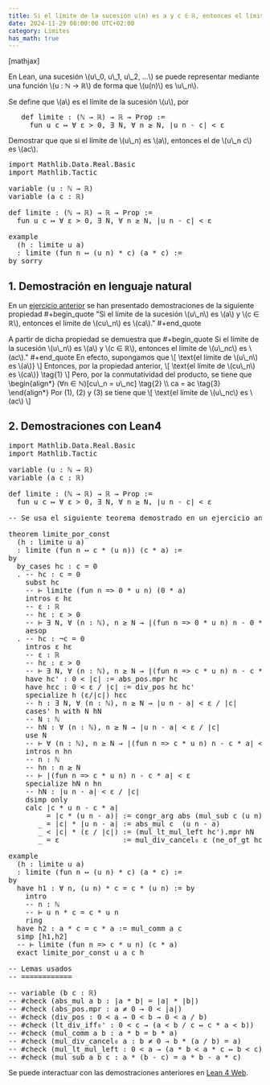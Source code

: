 ```yaml
---
title: Si el límite de la sucesión u(n) es a y c ∈ ℝ, entonces el límite de u(n)c es ac
date: 2024-11-29 06:00:00 UTC+02:00
category: Límites
has_math: true
---
```


[mathjax]

En Lean, una sucesión \\(u\\_0, u\\_1, u\\_2, ...\\) se puede representar mediante una función \\(u : ℕ → ℝ\\) de forma que \\(u(n)\\) es \\u\\_n\\).

Se define que \\(a\\) es el límite de la sucesión \\(u\\), por
<pre lang="lean">
   def limite : (ℕ → ℝ) → ℝ → Prop :=
     fun u c ↦ ∀ ε > 0, ∃ N, ∀ n ≥ N, |u n - c| < ε
</pre>

Demostrar que que si el límite de \\(u\\_n) es \\(a\\), entonces el de \\(u\\_n c\\) es \\(ac\\).

<pre lang="lean">
import Mathlib.Data.Real.Basic
import Mathlib.Tactic

variable (u : ℕ → ℝ)
variable (a c : ℝ)

def limite : (ℕ → ℝ) → ℝ → Prop :=
  fun u c ↦ ∀ ε > 0, ∃ N, ∀ n ≥ N, |u n - c| < ε

example
  (h : limite u a)
  : limite (fun n ↦ (u n) * c) (a * c) :=
by sorry
</pre>
<!--more-->

<h2>1. Demostración en lenguaje natural</h2>

En un [ejercicio anterior](https://tinyurl.com/2244qcxs) se han presentado demostraciones de la siguiente propiedad
#+begin_quote
"Si el límite de la sucesión \\(u\\_n\\) es \\(a\\) y \\(c ∈ ℝ\\), entonces el límite de \\(cu\\_n\\) es \\(ca\\)."
#+end_quote

A partir de dicha propiedad se demuestra que
#+begin_quote
Si el límite de la sucesión \\(u\\_n\\) es \\(a\\) y \\(c ∈ ℝ\\), entonces el límite de \\(u\\_nc\\) es \\(ac\\)."
#+end_quote
En efecto, supongamos que
\\[ \\text{el límite de \\(u\\_n\\) es \\(a\\)} \\]
Entonces, por la propiedad anterior,
\\[ \\text{el límite de \\(cu\\_n\\) es \\(ca\\)}  \\tag{1} \\]
Pero, por la conmutatividad del producto, se tiene que
\\begin{align*}
   (∀n ∈ ℕ)[cu\\_n = u\\_nc] \\tag{2} \\\\
   ca = ac                 \\tag{3}
\\end{align*}
Por (1), (2) y (3) se tiene que
\\[ \\text{el límite de \\(u\\_nc\\) es \\(ac\\) \\]

<h2>2. Demostraciones con Lean4</h2>

<pre lang="lean">
import Mathlib.Data.Real.Basic
import Mathlib.Tactic

variable (u : ℕ → ℝ)
variable (a c : ℝ)

def limite : (ℕ → ℝ) → ℝ → Prop :=
  fun u c ↦ ∀ ε > 0, ∃ N, ∀ n ≥ N, |u n - c| < ε

-- Se usa el siguiente teorema demostrado en un ejercicio anterior.

theorem limite_por_const
  (h : limite u a)
  : limite (fun n ↦ c * (u n)) (c * a) :=
by
  by_cases hc : c = 0
  . -- hc : c = 0
    subst hc
    -- ⊢ limite (fun n => 0 * u n) (0 * a)
    intros ε hε
    -- ε : ℝ
    -- hε : ε > 0
    -- ⊢ ∃ N, ∀ (n : ℕ), n ≥ N → |(fun n => 0 * u n) n - 0 * a| < ε
    aesop
  . -- hc : ¬c = 0
    intros ε hε
    -- ε : ℝ
    -- hε : ε > 0
    -- ⊢ ∃ N, ∀ (n : ℕ), n ≥ N → |(fun n => c * u n) n - c * a| < ε
    have hc' : 0 < |c| := abs_pos.mpr hc
    have hεc : 0 < ε / |c| := div_pos hε hc'
    specialize h (ε/|c|) hεc
    -- h : ∃ N, ∀ (n : ℕ), n ≥ N → |u n - a| < ε / |c|
    cases' h with N hN
    -- N : ℕ
    -- hN : ∀ (n : ℕ), n ≥ N → |u n - a| < ε / |c|
    use N
    -- ⊢ ∀ (n : ℕ), n ≥ N → |(fun n => c * u n) n - c * a| < ε
    intros n hn
    -- n : ℕ
    -- hn : n ≥ N
    -- ⊢ |(fun n => c * u n) n - c * a| < ε
    specialize hN n hn
    -- hN : |u n - a| < ε / |c|
    dsimp only
    calc |c * u n - c * a|
         = |c * (u n - a)| := congr_arg abs (mul_sub c (u n) a).symm
       _ = |c| * |u n - a| := abs_mul c  (u n - a)
       _ < |c| * (ε / |c|) := (mul_lt_mul_left hc').mpr hN
       _ = ε               := mul_div_cancel₀ ε (ne_of_gt hc')

example
  (h : limite u a)
  : limite (fun n ↦ (u n) * c) (a * c) :=
by
  have h1 : ∀ n, (u n) * c = c * (u n) := by
    intro
    -- n : ℕ
    -- ⊢ u n * c = c * u n
    ring
  have h2 : a * c = c * a := mul_comm a c
  simp [h1,h2]
  -- ⊢ limite (fun n => c * u n) (c * a)
  exact limite_por_const u a c h

-- Lemas usados
-- ============

-- variable (b c : ℝ)
-- #check (abs_mul a b : |a * b| = |a| * |b|)
-- #check (abs_pos.mpr : a ≠ 0 → 0 < |a|)
-- #check (div_pos : 0 < a → 0 < b → 0 < a / b)
-- #check (lt_div_iff₀' : 0 < c → (a < b / c ↔ c * a < b))
-- #check (mul_comm a b : a * b = b * a)
-- #check (mul_div_cancel₀ a : b ≠ 0 → b * (a / b) = a)
-- #check (mul_lt_mul_left : 0 < a → (a * b < a * c ↔ b < c))
-- #check (mul_sub a b c : a * (b - c) = a * b - a * c)
</pre>

Se puede interactuar con las demostraciones anteriores en [Lean 4 Web](https://live.lean-lang.org/#url=https://raw.githubusercontent.com/jaalonso/Calculemus2_es/main/src/Limite_multiplicado_por_una_constante_2.lean).
